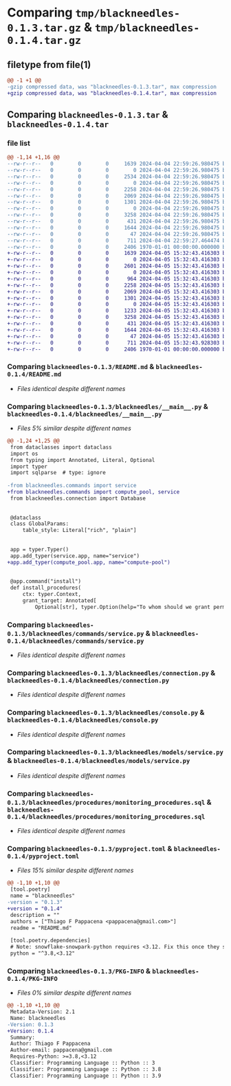 # Comparing `tmp/blackneedles-0.1.3.tar.gz` & `tmp/blackneedles-0.1.4.tar.gz`

## filetype from file(1)

```diff
@@ -1 +1 @@
-gzip compressed data, was "blackneedles-0.1.3.tar", max compression
+gzip compressed data, was "blackneedles-0.1.4.tar", max compression
```

## Comparing `blackneedles-0.1.3.tar` & `blackneedles-0.1.4.tar`

### file list

```diff
@@ -1,14 +1,16 @@
--rw-r--r--   0        0        0     1639 2024-04-04 22:59:26.980475 blackneedles-0.1.3/README.md
--rw-r--r--   0        0        0        0 2024-04-04 22:59:26.980475 blackneedles-0.1.3/blackneedles/__init__.py
--rw-r--r--   0        0        0     2534 2024-04-04 22:59:26.980475 blackneedles-0.1.3/blackneedles/__main__.py
--rw-r--r--   0        0        0        0 2024-04-04 22:59:26.980475 blackneedles-0.1.3/blackneedles/commands/__init__.py
--rw-r--r--   0        0        0     2258 2024-04-04 22:59:26.980475 blackneedles-0.1.3/blackneedles/commands/service.py
--rw-r--r--   0        0        0     2069 2024-04-04 22:59:26.980475 blackneedles-0.1.3/blackneedles/connection.py
--rw-r--r--   0        0        0     1301 2024-04-04 22:59:26.980475 blackneedles-0.1.3/blackneedles/console.py
--rw-r--r--   0        0        0        0 2024-04-04 22:59:26.980475 blackneedles-0.1.3/blackneedles/models/__init__.py
--rw-r--r--   0        0        0     3258 2024-04-04 22:59:26.980475 blackneedles-0.1.3/blackneedles/models/service.py
--rw-r--r--   0        0        0      431 2024-04-04 22:59:26.980475 blackneedles-0.1.3/blackneedles/procedures/grant_permissions.sql
--rw-r--r--   0        0        0     1644 2024-04-04 22:59:26.980475 blackneedles-0.1.3/blackneedles/procedures/monitoring_procedures.sql
--rw-r--r--   0        0        0       47 2024-04-04 22:59:26.980475 blackneedles-0.1.3/blackneedles/procedures/uninstall.sql
--rw-r--r--   0        0        0      711 2024-04-04 22:59:27.464474 blackneedles-0.1.3/pyproject.toml
--rw-r--r--   0        0        0     2406 1970-01-01 00:00:00.000000 blackneedles-0.1.3/PKG-INFO
+-rw-r--r--   0        0        0     1639 2024-04-05 15:32:43.416303 blackneedles-0.1.4/README.md
+-rw-r--r--   0        0        0        0 2024-04-05 15:32:43.416303 blackneedles-0.1.4/blackneedles/__init__.py
+-rw-r--r--   0        0        0     2601 2024-04-05 15:32:43.416303 blackneedles-0.1.4/blackneedles/__main__.py
+-rw-r--r--   0        0        0        0 2024-04-05 15:32:43.416303 blackneedles-0.1.4/blackneedles/commands/__init__.py
+-rw-r--r--   0        0        0      964 2024-04-05 15:32:43.416303 blackneedles-0.1.4/blackneedles/commands/compute_pool.py
+-rw-r--r--   0        0        0     2258 2024-04-05 15:32:43.416303 blackneedles-0.1.4/blackneedles/commands/service.py
+-rw-r--r--   0        0        0     2069 2024-04-05 15:32:43.416303 blackneedles-0.1.4/blackneedles/connection.py
+-rw-r--r--   0        0        0     1301 2024-04-05 15:32:43.416303 blackneedles-0.1.4/blackneedles/console.py
+-rw-r--r--   0        0        0        0 2024-04-05 15:32:43.416303 blackneedles-0.1.4/blackneedles/models/__init__.py
+-rw-r--r--   0        0        0     1233 2024-04-05 15:32:43.416303 blackneedles-0.1.4/blackneedles/models/compute_pool.py
+-rw-r--r--   0        0        0     3258 2024-04-05 15:32:43.416303 blackneedles-0.1.4/blackneedles/models/service.py
+-rw-r--r--   0        0        0      431 2024-04-05 15:32:43.416303 blackneedles-0.1.4/blackneedles/procedures/grant_permissions.sql
+-rw-r--r--   0        0        0     1644 2024-04-05 15:32:43.416303 blackneedles-0.1.4/blackneedles/procedures/monitoring_procedures.sql
+-rw-r--r--   0        0        0       47 2024-04-05 15:32:43.416303 blackneedles-0.1.4/blackneedles/procedures/uninstall.sql
+-rw-r--r--   0        0        0      711 2024-04-05 15:32:43.928303 blackneedles-0.1.4/pyproject.toml
+-rw-r--r--   0        0        0     2406 1970-01-01 00:00:00.000000 blackneedles-0.1.4/PKG-INFO
```

### Comparing `blackneedles-0.1.3/README.md` & `blackneedles-0.1.4/README.md`

 * *Files identical despite different names*

### Comparing `blackneedles-0.1.3/blackneedles/__main__.py` & `blackneedles-0.1.4/blackneedles/__main__.py`

 * *Files 5% similar despite different names*

```diff
@@ -1,24 +1,25 @@
 from dataclasses import dataclass
 import os
 from typing import Annotated, Literal, Optional
 import typer
 import sqlparse  # type: ignore
 
-from blackneedles.commands import service
+from blackneedles.commands import compute_pool, service
 from blackneedles.connection import Database
 
 
 @dataclass
 class GlobalParams:
     table_style: Literal["rich", "plain"]
 
 
 app = typer.Typer()
 app.add_typer(service.app, name="service")
+app.add_typer(compute_pool.app, name="compute-pool")
 
 
 @app.command("install")
 def install_procedures(
     ctx: typer.Context,
     grant_target: Annotated[
         Optional[str], typer.Option(help="To whom should we grant permission?")
```

### Comparing `blackneedles-0.1.3/blackneedles/commands/service.py` & `blackneedles-0.1.4/blackneedles/commands/service.py`

 * *Files identical despite different names*

### Comparing `blackneedles-0.1.3/blackneedles/connection.py` & `blackneedles-0.1.4/blackneedles/connection.py`

 * *Files identical despite different names*

### Comparing `blackneedles-0.1.3/blackneedles/console.py` & `blackneedles-0.1.4/blackneedles/console.py`

 * *Files identical despite different names*

### Comparing `blackneedles-0.1.3/blackneedles/models/service.py` & `blackneedles-0.1.4/blackneedles/models/service.py`

 * *Files identical despite different names*

### Comparing `blackneedles-0.1.3/blackneedles/procedures/monitoring_procedures.sql` & `blackneedles-0.1.4/blackneedles/procedures/monitoring_procedures.sql`

 * *Files identical despite different names*

### Comparing `blackneedles-0.1.3/pyproject.toml` & `blackneedles-0.1.4/pyproject.toml`

 * *Files 15% similar despite different names*

```diff
@@ -1,10 +1,10 @@
 [tool.poetry]
 name = "blackneedles"
-version = "0.1.3"
+version = "0.1.4"
 description = ""
 authors = ["Thiago F Pappacena <pappacena@gmail.com>"]
 readme = "README.md"
 
 [tool.poetry.dependencies]
 # Note: snowflake-snowpark-python requires <3.12. Fix this once they support 3.12
 python = "^3.8,<3.12"
```

### Comparing `blackneedles-0.1.3/PKG-INFO` & `blackneedles-0.1.4/PKG-INFO`

 * *Files 0% similar despite different names*

```diff
@@ -1,10 +1,10 @@
 Metadata-Version: 2.1
 Name: blackneedles
-Version: 0.1.3
+Version: 0.1.4
 Summary: 
 Author: Thiago F Pappacena
 Author-email: pappacena@gmail.com
 Requires-Python: >=3.8,<3.12
 Classifier: Programming Language :: Python :: 3
 Classifier: Programming Language :: Python :: 3.8
 Classifier: Programming Language :: Python :: 3.9
```

